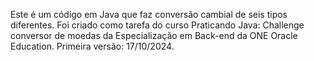 Este é um código em Java que faz conversão cambial de seis tipos diferentes.
Foi criado como tarefa do curso Praticando Java: Challenge conversor de moedas da Especialização em Back-end da ONE Oracle Education.
Primeira versão: 17/10/2024.
